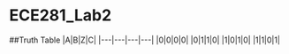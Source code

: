 ECE281_Lab2
===========

##Truth Table
|A|B|Z|C|
|---|---|---|---|
|0|0|0|0|
|0|1|1|0|
|1|0|1|0|
|1|1|0|1|
